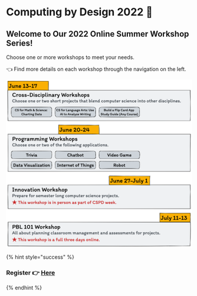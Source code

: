 # Computing by Design 2022 🚀

## Welcome to Our 2022 Online Summer Workshop Series!

Choose one or more workshops to meet your needs.&#x20;

👈 Find more details on each workshop through the navigation on the left.

![](.gitbook/assets/schedule.png)

{% hint style="success" %}
### Register 👉 [Here](https://iu.co1.qualtrics.com/jfe/form/SV\_43h61F7ieHxzRC6)
{% endhint %}
